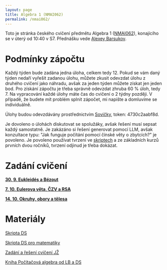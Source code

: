 ```yaml
---
layout: page
title: Algebra 1 (NMAI062)
permalink: /nmai062/
---
```


Toto je stránka českého cvičení předmětu Algebra 1 ([NMAI062](https://is.cuni.cz/studium/predmety/index.php?do=predmet&kod=NMAI062)), konajícího se v úterý od 10:40 v S7. Přednášku vede [Alexey Barsukov](https://www2.karlin.mff.cuni.cz/~barsukov/teaching.html).

# Podmínky zápočtu

Každý týden bude zadána jedna úloha, celkem tedy 12. Pokud se vám daný týden nedaří vyřešit zadanou úlohu, můžete zkusit odevzdat úlohu z druhého cvičení jako náhradu, avšak za jeden týden můžete získat jen jeden bod. Pro získání zápočtu je třeba správně odevzdat zhruba 60 % úloh, tedy 7. Na vypracování každé úlohy máte čas do cvičení o 2 týdny později. V případě, že budete mít problém splnit zápočet, mi napište a domluvíme se individuálně.

Úlohy budou odevzdávány prostřednictvím [Sovičky](https://owl.mff.cuni.cz/join/4730c2aabf8d), token: 4730c2aabf8d.

Je dovoleno o úlohách diskutovat se spolužáky, avšak řešení musí sepsat každý samostatně. Je zakázáno si řešení generovat pomocí LLM, avšak konzultace typu: "Jak funguje počítání pomocí čínské věty o zbytcích?" je povoleno. Je povoleno používat tvrzení ve [skriptech](https://www.karlin.mff.cuni.cz/~kompatscher/teaching/alg1_cz.pdf) a ze základních kurzů prvních dvou ročníků, tvrzení odjinud je třeba dokázat.

# Zadání cvičení

**[30. 9. Eukleidés a Bézout](/assets/files/cv_01.pdf)**

**[7. 10. Eulerova věta, ČZV a RSA](/assets/files/cv_02.pdf)**

**[14. 10. Okruhy, obory a tělesa](/assets/files/cv_03.pdf)**

# Materiály

[Skripta DS](https://www.karlin.mff.cuni.cz/~kompatscher/teaching/alg1_cz.pdf)

[Skripta DS pro matematiky](https://www.karlin.mff.cuni.cz/~stanovsk/vyuka/2425/algebra22.pdf)

[Zadání a řešení cvičení JŽ](https://www.karlin.mff.cuni.cz/~zemlicka/23-24/vyuka.htm)

[Kniha Počítačová algebra od LB a DS](https://www.karlin.mff.cuni.cz/~barto/student/skripta_palg.pdf)
